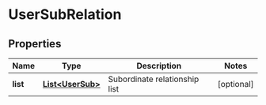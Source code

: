 
# UserSubRelation

## Properties

Name | Type | Description | Notes
------------ | ------------- | ------------- | -------------
**list** | [**List&lt;UserSub&gt;**](UserSub.md) | Subordinate relationship list |  [optional]

